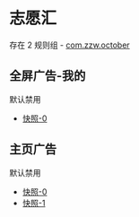 # 志愿汇

存在 2 规则组 - [com.zzw.october](/src/apps/com.zzw.october.ts)

## 全屏广告-我的

默认禁用

- [快照-0](https://i.gkd.li/import/14661569)

## 主页广告

默认禁用

- [快照-0](https://i.gkd.li/import/12842675)
- [快照-1](https://i.gkd.li/import/12869369)
